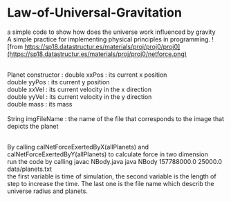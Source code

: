 # Law-of-Universal-Gravitation
a simple code to show how does the universe work influenced by gravity
<br> A simple practice for implementing physical principles in programming.
![from https://sp18.datastructur.es/materials/proj/proj0/proj0](https://sp18.datastructur.es/materials/proj/proj0/netforce.png)

<br>Planet constructor : double xxPos : its current x position
<br>                     double yyPos : its current y position
<br>                     double xxVel : its current velocity in the x direction
<br>                     double yyVel : its current velocity in the y direction
<br>                     double mass : its mass<dr>                     
<br>                     String imgFileName : the name of the file that corresponds to the image that depicts the planet

<br>By calling calNetForceExertedByX(allPlanets) and calNetForceExertedByY(allPlanets) to calculate force in two dimension
<br>run the code by calling 
    javac NBody.java
    java NBody 157788000.0 25000.0 data/planets.txt
<br> the first variable is time of simulation, the second variable is the length of step to increase the time. The last one is the file name which describ the universe radius and planets.
